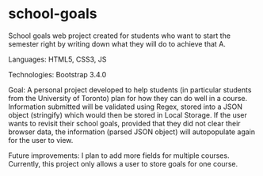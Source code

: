 # school-goals
School goals web project created for students who want to start the semester right by writing down what they will do to achieve that A.

Languages: HTML5, CSS3, JS

Technologies: Bootstrap 3.4.0

Goal: A personal project developed to help students (in particular students from the University of Toronto) plan for how they can do well in a course. Information submitted will be validated using Regex, stored into a JSON object (stringify) which would then be stored in Local Storage. If the user wants to revisit their school goals, provided that they did not clear their browser data, the information (parsed JSON object) will autopopulate again for the user to view. 

Future improvements: I plan to add more fields for multiple courses. Currently, this project only allows a user to store goals for one course.

